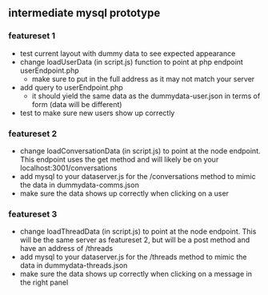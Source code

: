 ## intermediate mysql prototype

### featureset 1
- test current layout with dummy data to see expected appearance
- change loadUserData (in script.js) function to point at php endpoint userEndpoint.php
	- make sure to put in the full address as it may not match your server
- add query to userEndpoint.php
	- it should yield the same data as the dummydata-user.json in terms of form (data will be different)
- test to make sure new users show up correctly

### featureset 2
- change loadConversationData (in script.js) to point at the node endpoint.  This endpoint uses the get method and will likely be on your localhost:3001/conversations
- add mysql to your dataserver.js for the /conversations method to mimic the data in dummydata-comms.json
- make sure the data shows up correctly when clicking on a user

### featureset 3
- change loadThreadData (in script.js) to point at the node endpoint.  This will be the same server as featureset 2, but will be a post method and have an address of /threads
- add mysql to your dataserver.js for the /threads method to mimic the data in dummydata-threads.json
- make sure the data shows up correctly when clicking on a message in the right panel